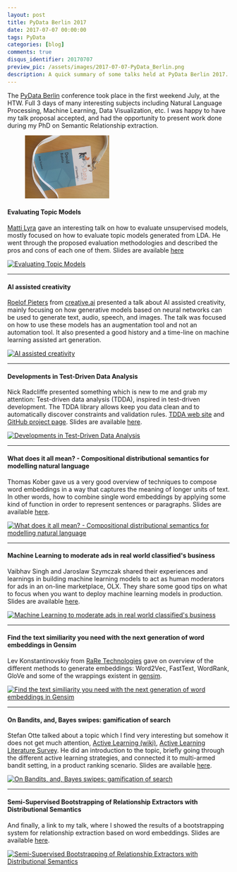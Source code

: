 ```yaml
---
layout: post
title: PyData Berlin 2017
date: 2017-07-07 00:00:00
tags: PyData
categories: [blog]
comments: true
disqus_identifier: 20170707
preview_pic: /assets/images/2017-07-07-PyData_Berlin.png
description: A quick summary of some talks held at PyData Berlin 2017.
---
```


The [PyData Berlin](https://pydata.org/berlin2017/) conference took place in the first weekend July, at the HTW. Full 3 days of many interesting subjects including Natural Language Processing, Machine Learning, Data Visualization, etc. I was happy to have my talk proposal accepted, and had the opportunity to present work done during my PhD on Semantic Relationship extraction.

<figure>
  <img style="width: 45%; height: 45%" src="/assets/images/2017-07-07-PyData_Berlin.png">
</figure>

#### Evaluating Topic Models

[Matti Lyra](https://github.com/mattilyra) gave an interesting talk on how to evaluate unsupervised models, mostly focused on how to evaluate topic models generated from LDA. He went through the proposed evaluation methodologies and described the pros and cons of each one of them. Slides are available [here](https://github.com/mattilyra/pydataberlin-2017)

[![Evaluating Topic Models](https://img.youtube.com/vi/UkmIljRIG_M/hqdefault.jpg)](https://www.youtube.com/watch?v=UkmIljRIG_M)

---

#### AI assisted creativity

[Roelof Pieters](https://twitter.com/graphific) from [creative.ai](http://creative.ai) presented a talk about AI assisted creativity, mainly focusing on how generative models based on neural networks can be used to generate text, audio, speech, and images. The talk was focused on how to use these models has an augmentation tool and not an automation tool. It also presented a good history and a time-line on machine learning assisted art generation.

[![AI assisted creativity](https://img.youtube.com/vi/1XmCz3HFU9I/hqdefault.jpg)](https://www.youtube.com/watch?v=1XmCz3HFU9I)

---

#### Developments in Test-Driven Data Analysis

Nick Radcliffe presented something which is new to me and grab my attention: Test-driven data analysis (TDDA), inspired in test-driven development. The TDDA library allows keep you data clean and to automatically discover constraints and validation rules. [TDDA web site](http://www.tdda.info/) and [GitHub project page](https://github.com/tdda/). Slides are available [here](https://github.com/pydataberlin/conf2017slides/blob/master/tdda-pydata-berlin-2017.pdf).

[![Developments in Test-Driven Data Analysis](https://img.youtube.com/vi/oBXO-dxF0Gg/hqdefault.jpg)](https://www.youtube.com/watch?v=oBXO-dxF0Gg)

---

#### What does it all mean? - Compositional distributional semantics for modelling natural language

Thomas Kober gave us a very good overview of techniques to compose word embeddings in a way that captures the meaning of longer units of text. In other words, how to combine single word embeddings by applying some kind of function in order to represent sentences or paragraphs. Slides are available [here](https://github.com/pydataberlin/conf2017slides/blob/master/compositional_distributional_semantics/pydata2017.pdf).

[![What does it all mean? - Compositional distributional semantics for modelling natural language](https://img.youtube.com/vi/hTmKoHJw3Mg/hqdefault.jpg)](https://www.youtube.com/watch?v=hTmKoHJw3Mg)

---

#### Machine Learning to moderate ads in real world classified's business

Vaibhav Singh and Jaroslaw Szymczak shared their experiences and learnings in building machine learning models to act as human moderators for ads in an on-line marketplace, OLX. They share some good tips on what to focus when you want to deploy machine learning models in production. Slides are available [here](https://github.com/pydataberlin/conf2017slides/blob/master/machine_learning_to_moderate_ads/MachineLearningToModerateAdsInRealWorldClassifiedsBusiness.pdf).

[![Machine Learning to moderate ads in real world classified's business](https://img.youtube.com/vi/MoOjj8eF8FM/hqdefault.jpg)](https://www.youtube.com/watch?v=MoOjj8eF8FM)

---

#### Find the text similiarity you need with the next generation of word embeddings in Gensim

Lev Konstantinovskiy from [RaRe Technologies](https://rare-technologies.com/) gave on overview of the different methods to generate embeddings: Word2Vec, FastText, WordRank, GloVe and some of the wrappings existent in [gensim](https://radimrehurek.com/gensim/).

[![Find the text similiarity you need with the next generation of word embeddings in Gensim](https://img.youtube.com/vi/tAxrlAVw-Tk/hqdefault.jpg)](https://www.youtube.com/watch?v=tAxrlAVw-Tk)

---

#### On Bandits, and, Bayes swipes: gamification of search

Stefan Otte talked about a topic which I find very interesting but somehow it does not get much attention, [Active Learning (wiki)](https://www.wikiwand.com/en/Active_learning_(machine_learning)), [Active Learning Literature Survey](http://burrsettles.com/pub/settles.activelearning.pdf). He did an introduction to the topic, briefly going through the different active learning strategies, and connected it to multi-armed bandit setting, in a product ranking scenario. Slides are available [here](https://sotte.github.io/pydata-talk-2017-on-bandits-and-swipes-gamification-of-search.html).

[![On Bandits, and, Bayes swipes: gamification of search](https://img.youtube.com/vi/SpRg8KSLZ2w/hqdefault.jpg)](https://www.youtube.com/watch?v=SpRg8KSLZ2w)


---

#### Semi-Supervised Bootstrapping of Relationship Extractors with Distributional Semantics

And finally, a link to my talk, where I showed the results of a bootstrapping system for relationship extraction based on word embeddings. Slides are available [here](../../../../../assets/documents/talks/PyData2017-Berlin-presentation.pdf).

[![Semi-Supervised Bootstrapping of Relationship Extractors with Distributional Semantics](https://img.youtube.com/vi/Ra15lX-wojg/hqdefault.jpg)](https://www.youtube.com/watch?v=Ra15lX-wojg)
